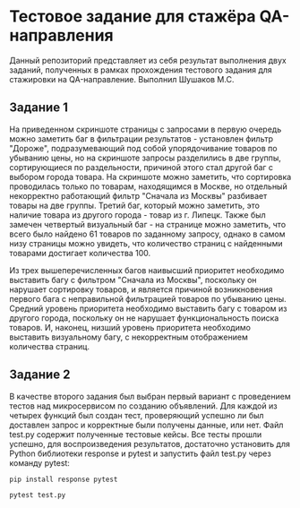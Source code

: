 # Тестовое задание для стажёра QA-направления
Данный репозиторий представляет из себя результат выполнения двух заданий, полученных в рамках прохождения тестового задания для стажировки на QA-направление. Выполнил Шушаков М.С.
## Задание 1
На приведенном скриншоте страницы с запросами в первую очередь можно заметить баг в фильтрации результатов - установлен фильтр "Дороже", подразумевающий под собой упорядочивание товаров по убыванию цены, но на скриншоте запросы разделились в две группы, сортирующиеся по раздельности, причиной этого стал другой баг с выбором города товара. На скриншоте можно заметить, что сортировка проводилась только по товарам, находящимся в Москве, но отдельный некорректно работающий фильтр "Сначала из Москвы" разбивает товары на две группы. Третий баг, который можно заметить, это наличие товара из другого города - товар из г. Липецк. Также был замечен четвертый визуальный баг - на странице можно заметить, что всего было найдено 61 товаров по заданному запросу, однако в самом низу страницы можно увидеть, что количество страниц с найденными товарами достигает количества 100.

Из трех вышеперечисленных багов наивысший приоритет необходимо выставить багу с фильтром "Сначала из Москвы", поскольку он нарушает сортировку товаров, и является причиной возникновения первого бага с неправильной фильтрацией товаров по убыванию цены.
Средний уровень приоритета необходимо выставить багу с товаром из другого города, поскольку он не нарушает функциональность поиска товаров.
И, наконец, низший уровень приоритета необходимо выставить визуальному багу, с некорректным отображением количества страниц.

## Задание 2
В качестве второго задания был выбран первый вариант с проведением тестов над микросервисом по созданию объявлений. Для каждой из четырех функций был создан тест, проверяющий успешно ли был доставлен запрос и корректные были получены данные, или нет. Файл test.py содержит полученные тестовые кейсы. Все тесты прошли успешно, для воспроизведения результатов, достаточно установить для Python библиотеки response и pytest и запустить файл test.py через команду pytest:

```
pip install response pytest
```

```
pytest test.py
```
